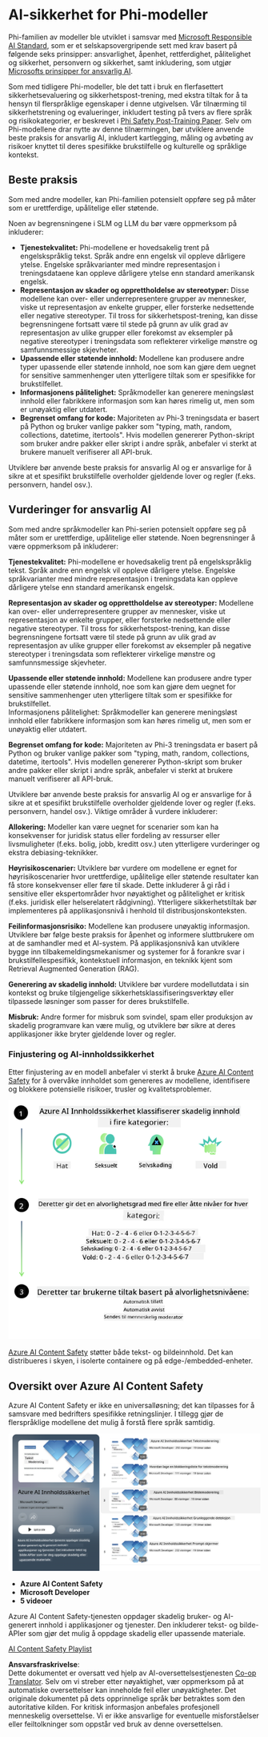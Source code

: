 <!--
CO_OP_TRANSLATOR_METADATA:
{
  "original_hash": "c8273672cc57df2be675407a1383aaf0",
  "translation_date": "2025-05-09T06:04:18+00:00",
  "source_file": "md/01.Introduction/01/01.AISafety.md",
  "language_code": "no"
}
-->
# AI-sikkerhet for Phi-modeller  
Phi-familien av modeller ble utviklet i samsvar med [Microsoft Responsible AI Standard](https://query.prod.cms.rt.microsoft.com/cms/api/am/binary/RE5cmFl), som er et selskapsovergripende sett med krav basert på følgende seks prinsipper: ansvarlighet, åpenhet, rettferdighet, pålitelighet og sikkerhet, personvern og sikkerhet, samt inkludering, som utgjør [Microsofts prinsipper for ansvarlig AI](https://www.microsoft.com/ai/responsible-ai).

Som med tidligere Phi-modeller, ble det tatt i bruk en flerfasettert sikkerhetsevaluering og sikkerhetspost-trening, med ekstra tiltak for å ta hensyn til flerspråklige egenskaper i denne utgivelsen. Vår tilnærming til sikkerhetstrening og evalueringer, inkludert testing på tvers av flere språk og risikokategorier, er beskrevet i [Phi Safety Post-Training Paper](https://arxiv.org/abs/2407.13833). Selv om Phi-modellene drar nytte av denne tilnærmingen, bør utviklere anvende beste praksis for ansvarlig AI, inkludert kartlegging, måling og avbøting av risikoer knyttet til deres spesifikke brukstilfelle og kulturelle og språklige kontekst.

## Beste praksis

Som med andre modeller, kan Phi-familien potensielt oppføre seg på måter som er urettferdige, upålitelige eller støtende.

Noen av begrensningene i SLM og LLM du bør være oppmerksom på inkluderer:

- **Tjenestekvalitet:** Phi-modellene er hovedsakelig trent på engelskspråklig tekst. Språk andre enn engelsk vil oppleve dårligere ytelse. Engelske språkvarianter med mindre representasjon i treningsdataene kan oppleve dårligere ytelse enn standard amerikansk engelsk.  
- **Representasjon av skader og opprettholdelse av stereotyper:** Disse modellene kan over- eller underrepresentere grupper av mennesker, viske ut representasjon av enkelte grupper, eller forsterke nedsettende eller negative stereotyper. Til tross for sikkerhetspost-trening, kan disse begrensningene fortsatt være til stede på grunn av ulik grad av representasjon av ulike grupper eller forekomst av eksempler på negative stereotyper i treningsdata som reflekterer virkelige mønstre og samfunnsmessige skjevheter.  
- **Upassende eller støtende innhold:** Modellene kan produsere andre typer upassende eller støtende innhold, noe som kan gjøre dem uegnet for sensitive sammenhenger uten ytterligere tiltak som er spesifikke for brukstilfellet.  
- **Informasjonens pålitelighet:** Språkmodeller kan generere meningsløst innhold eller fabrikkere informasjon som kan høres rimelig ut, men som er unøyaktig eller utdatert.  
- **Begrenset omfang for kode:** Majoriteten av Phi-3 treningsdata er basert på Python og bruker vanlige pakker som "typing, math, random, collections, datetime, itertools". Hvis modellen genererer Python-skript som bruker andre pakker eller skript i andre språk, anbefaler vi sterkt at brukere manuelt verifiserer all API-bruk.

Utviklere bør anvende beste praksis for ansvarlig AI og er ansvarlige for å sikre at et spesifikt brukstilfelle overholder gjeldende lover og regler (f.eks. personvern, handel osv.).

## Vurderinger for ansvarlig AI

Som med andre språkmodeller kan Phi-serien potensielt oppføre seg på måter som er urettferdige, upålitelige eller støtende. Noen begrensninger å være oppmerksom på inkluderer:

**Tjenestekvalitet:** Phi-modellene er hovedsakelig trent på engelskspråklig tekst. Språk andre enn engelsk vil oppleve dårligere ytelse. Engelske språkvarianter med mindre representasjon i treningsdata kan oppleve dårligere ytelse enn standard amerikansk engelsk.

**Representasjon av skader og opprettholdelse av stereotyper:** Modellene kan over- eller underrepresentere grupper av mennesker, viske ut representasjon av enkelte grupper, eller forsterke nedsettende eller negative stereotyper. Til tross for sikkerhetspost-trening, kan disse begrensningene fortsatt være til stede på grunn av ulik grad av representasjon av ulike grupper eller forekomst av eksempler på negative stereotyper i treningsdata som reflekterer virkelige mønstre og samfunnsmessige skjevheter.

**Upassende eller støtende innhold:** Modellene kan produsere andre typer upassende eller støtende innhold, noe som kan gjøre dem uegnet for sensitive sammenhenger uten ytterligere tiltak som er spesifikke for brukstilfellet.  
Informasjonens pålitelighet: Språkmodeller kan generere meningsløst innhold eller fabrikkere informasjon som kan høres rimelig ut, men som er unøyaktig eller utdatert.

**Begrenset omfang for kode:** Majoriteten av Phi-3 treningsdata er basert på Python og bruker vanlige pakker som "typing, math, random, collections, datetime, itertools". Hvis modellen genererer Python-skript som bruker andre pakker eller skript i andre språk, anbefaler vi sterkt at brukere manuelt verifiserer all API-bruk.

Utviklere bør anvende beste praksis for ansvarlig AI og er ansvarlige for å sikre at et spesifikt brukstilfelle overholder gjeldende lover og regler (f.eks. personvern, handel osv.). Viktige områder å vurdere inkluderer:

**Allokering:** Modeller kan være uegnet for scenarier som kan ha konsekvenser for juridisk status eller fordeling av ressurser eller livsmuligheter (f.eks. bolig, jobb, kreditt osv.) uten ytterligere vurderinger og ekstra debiasing-teknikker.

**Høyrisikoscenarier:** Utviklere bør vurdere om modellene er egnet for høyrisikoscenarier hvor urettferdige, upålitelige eller støtende resultater kan få store konsekvenser eller føre til skade. Dette inkluderer å gi råd i sensitive eller ekspertområder hvor nøyaktighet og pålitelighet er kritisk (f.eks. juridisk eller helserelatert rådgivning). Ytterligere sikkerhetstiltak bør implementeres på applikasjonsnivå i henhold til distribusjonskonteksten.

**Feilinformasjonsrisiko:** Modellene kan produsere unøyaktig informasjon. Utviklere bør følge beste praksis for åpenhet og informere sluttbrukere om at de samhandler med et AI-system. På applikasjonsnivå kan utviklere bygge inn tilbakemeldingsmekanismer og systemer for å forankre svar i brukstilfellespesifikk, kontekstuell informasjon, en teknikk kjent som Retrieval Augmented Generation (RAG).

**Generering av skadelig innhold:** Utviklere bør vurdere modellutdata i sin kontekst og bruke tilgjengelige sikkerhetsklassifiseringsverktøy eller tilpassede løsninger som passer for deres brukstilfelle.

**Misbruk:** Andre former for misbruk som svindel, spam eller produksjon av skadelig programvare kan være mulig, og utviklere bør sikre at deres applikasjoner ikke bryter gjeldende lover og regler.

### Finjustering og AI-innholdssikkerhet

Etter finjustering av en modell anbefaler vi sterkt å bruke [Azure AI Content Safety](https://learn.microsoft.com/azure/ai-services/content-safety/overview) for å overvåke innholdet som genereres av modellene, identifisere og blokkere potensielle risikoer, trusler og kvalitetsproblemer.

![Phi3AISafety](../../../../../translated_images/01.phi3aisafety.b950fac78d0cda701abf8181b3cfdabf328f70d0d5c096d5ebf842a2db62615f.no.png)

[Azure AI Content Safety](https://learn.microsoft.com/azure/ai-services/content-safety/overview) støtter både tekst- og bildeinnhold. Det kan distribueres i skyen, i isolerte containere og på edge-/embedded-enheter.

## Oversikt over Azure AI Content Safety

Azure AI Content Safety er ikke en universalløsning; det kan tilpasses for å samsvare med bedrifters spesifikke retningslinjer. I tillegg gjør de flerspråklige modellene det mulig å forstå flere språk samtidig.

![AIContentSafety](../../../../../translated_images/01.AIcontentsafety.da9a83e9538e688418877be04138e05621b0ab1222565ac2761e28677a59fdb4.no.png)

- **Azure AI Content Safety**  
- **Microsoft Developer**  
- **5 videoer**

Azure AI Content Safety-tjenesten oppdager skadelig bruker- og AI-generert innhold i applikasjoner og tjenester. Den inkluderer tekst- og bilde-APIer som gjør det mulig å oppdage skadelig eller upassende materiale.

[AI Content Safety Playlist](https://www.youtube.com/playlist?list=PLlrxD0HtieHjaQ9bJjyp1T7FeCbmVcPkQ)

**Ansvarsfraskrivelse**:  
Dette dokumentet er oversatt ved hjelp av AI-oversettelsestjenesten [Co-op Translator](https://github.com/Azure/co-op-translator). Selv om vi streber etter nøyaktighet, vær oppmerksom på at automatiske oversettelser kan inneholde feil eller unøyaktigheter. Det originale dokumentet på dets opprinnelige språk bør betraktes som den autoritative kilden. For kritisk informasjon anbefales profesjonell menneskelig oversettelse. Vi er ikke ansvarlige for eventuelle misforståelser eller feiltolkninger som oppstår ved bruk av denne oversettelsen.